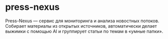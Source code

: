 # press-nexus
Press-Nexus — сервис для мониторинга и анализа новостных потоков. Собирает материалы из открытых источников, автоматически делает выжимки с помощью AI и группирует статьи по темам в «умные папки».

